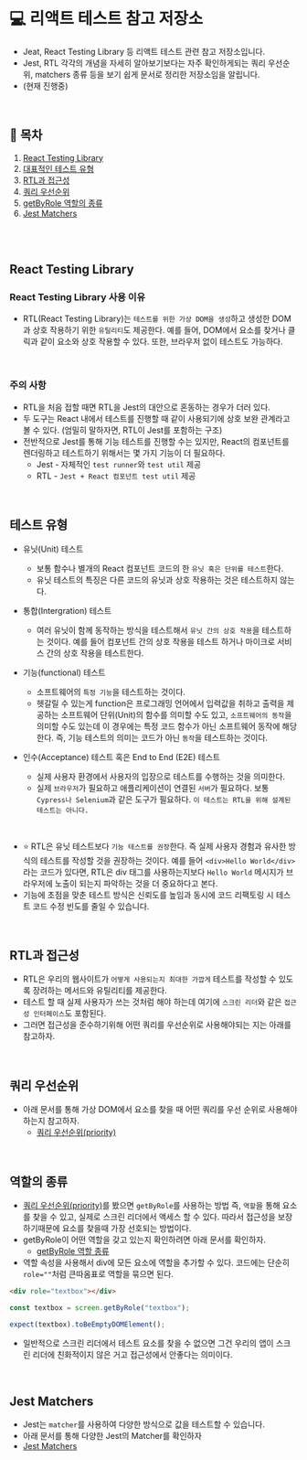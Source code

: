 # 💻 리액트 테스트 참고 저장소

- Jeat, React Testing Library 등 리액트 테스트 관련 참고 저장소입니다.
- Jest, RTL 각각의 개념을 자세히 알아보기보다는 자주 확인하게되는 쿼리 우선순위, matchers 종류 등을 보기 쉽게 문서로 정리한 저장소임을 알립니다.
- (현재 진행중)

<br />

## 📄 목차

1. [React Testing Library](#react-testing-library)
2. [대표적인 테스트 유형](#테스트-유형)
3. [RTL과 접근성](#rtl과-접근성)
4. [쿼리 우선순위](#쿼리-우선순위)
5. [getByRole 역할의 종류](#역할의-종류)
6. [Jest Matchers](#jest-matchers)

<br />
<br />

## React Testing Library

### React Testing Library 사용 이유

- RTL(React Testing Library)는 `테스트를 위한 가상 DOM을 생성`하고 생성한 DOM과 상호 작용하기 위한 `유틸리티`도 제공한다. 예를 들어, DOM에서 요소를 찾거나 클릭과 같이 요소와 상호 작용할 수 있다. 또한, 브라우저 없이 테스트도 가능하다.

<br />

### 주의 사항

- RTL을 처음 접할 때면 RTL을 Jest의 대안으로 혼동하는 경우가 더러 있다.
- 두 도구는 React 내에서 테스트를 진행할 때 같이 사용되기에 상호 보완 관계라고 볼 수 있다. (엄밀히 말하자면, RTL이 Jest를 포함하는 구조)
- 전반적으로 Jest를 통해 기능 테스트를 진행할 수는 있지만, React의 컴포넌트를 렌더링하고 테스트하기 위해서는 몇 가지 기능이 더 필요하다.
  - Jest - 자체적인 `test runner`와 `test util` 제공
  - RTL - `Jest + React 컴포넌트 test util` 제공

<br />

## 테스트 유형

- 유닛(Unit) 테스트

  - 보통 함수나 별개의 React 컴포넌트 코드의 한 `유닛 혹은 단위를 테스트`한다.
  - 유닛 테스트의 특징은 다른 코드의 유닛과 상호 작용하는 것은 테스트하지 않는다.

- 통합(Intergration) 테스트

  - 여러 유닛이 함께 동작하는 방식을 테스트해서 `유닛 간의 상호 작용`을 테스트하는 것이다. 예를 들어 컴포넌트 간의 상호 작용을 테스트 하거나 마이크로 서비스 간의 상호 작용을 테스트한다.

- 기능(functional) 테스트

  - 소프트웨어의 `특정 기능`을 테스트하는 것이다.
  - 헷갈릴 수 있는게 function은 프로그래밍 언어에서 입력값을 취하고 출력을 제공하는 소프트웨어 단위(Unit)의 함수를 의미할 수도 있고, `소프트웨어의 동작`을 의미할 수도 있는데 이 경우에는 특정 코드 함수가 아닌 소프트웨어 동작에 해당한다. 즉, 기능 테스트의 의미는 코드가 아닌 `동작`을 테스트하는 것이다.

- 인수(Acceptance) 테스트 혹은 End to End (E2E) 테스트

  - 실제 사용자 환경에서 사용자의 입장으로 테스트를 수행하는 것을 의미한다.
  - 실제 `브라우저`가 필요하고 애플리케이션이 연결된 `서버`가 필요하다. 보통 `Cypress나 Selenium`과 같은 도구가 필요하다. `이 테스트는 RTL을 위해 설계된 테스트는 아니다.`

<br />

- ⭐️ RTL은 유닛 테스트보다 `기능 테스트를 권장`한다. 즉 실제 사용자 경험과 유사한 방식의 테스트를 작성할 것을 권장하는 것이다. 예를 들어 `<div>Hello World</div>`라는 코드가 있다면, RTL은 div 태그를 사용하는지보다 `Hello World` 메시지가 브라우저에 노출이 되는지 파악하는 것을 더 중요하다고 본다.
- 기능에 초점을 맞춘 테스트 방식은 신뢰도를 높임과 동시에 코드 리팩토링 시 테스트 코드 수정 빈도를 줄일 수 있습니다.

<br />

## RTL과 접근성

- RTL은 우리의 웹사이트가 `어떻게 사용되는지 최대한 가깝게` 테스트를 작성할 수 있도록 장려하는 메서드와 유틸리티를 제공한다.
- 테스트 할 때 실제 사용자가 쓰는 것처럼 해야 하는데 여기에 `스크린 리더`와 같은 `접근성 인터페이스`도 포함된다.
- 그러면 접근성을 준수하기위해 어떤 쿼리를 우선순위로 사용해야되는 지는 아래를 참고하자.

<br />

## 쿼리 우선순위

- 아래 문서를 통해 가상 DOM에서 요소를 찾을 때 어떤 쿼리를 우선 순위로 사용해야 하는지 참고하자.
  - [쿼리 우선순위(priority)](https://github.com/ssi02014/React-Test-Documents-To-Reference/blob/master/docuemnts/priority.md)

<br />

## 역할의 종류

- [쿼리 우선순위(priority)](https://github.com/ssi02014/React-Test-Documents-To-Reference/blob/master/docuemnts/priority.md)를 봤으면 `getByRole`를 사용하는 방법 즉, `역할`을 통해 요소를 찾을 수 있고, 실제로 스크린 리더에서 액세스 할 수 있다. 따라서 접근성을 보장하기때문에 요소를 찾을때 가장 선호되는 방법이다.
- getByRole이 어떤 역할을 갖고 있는지 확인하려면 아래 문서를 확인하자.
  - [getByRole 역할 종류](https://www.w3.org/TR/wai-aria/#role_definitions)
- 역할 속성을 사용해서 div에 모든 요소에 역할을 추가할 수 있다. 코드에는 단순히 `role=""`처럼 큰따옴표로 역할을 묶으면 된다.

```html
<div role="textbox"></div>
```

```js
const textbox = screen.getByRole("textbox");

expect(textbox).toBeEmptyDOMElement();
```

- 일반적으로 스크린 리더에서 테스트 요소를 찾을 수 없으면 그건 우리의 앱이 스크린 리더에 친화적이지 않은 거고 접근성에서 안좋다는 의미이다.

<br />

## Jest Matchers

- Jest는 `matcher`를 사용하여 다양한 방식으로 값을 테스트할 수 있습니다.
- 아래 문서를 통해 다양한 Jest의 Matcher를 확인하자
- [Jest Matchers](https://github.com/ssi02014/React-Test-Documents-To-Reference/blob/master/docuemnts/jest-matchers.md)

<br />
